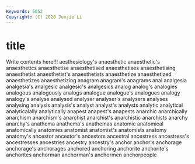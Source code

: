 ```yaml
---
Keywords: 5052
Copyright: (C) 2020 Junjie Li
---
```


# title

Write contents here!!!
aesthesiology's 
anaesthetic
anaesthetic's 
anaesthetics 
anaesthetise 
anaesthetised 
anaesthetises 
anaesthetising 
anaesthetist 
anaesthetist's 
anaesthetists 
anaesthetize
anaesthetized 
anaesthetizes 
anaesthetizing 
anagram 
anagram's 
anagrams 
anal 
analgesia 
analgesia's 
analgesic
analgesic's 
analgesics 
analog 
analog's 
analogies 
analogous 
analogously 
analogs 
analogue 
analogue's
analogues 
analogy 
analogy's 
analyse 
analysed 
analyser 
analyser's 
analysers 
analyses 
analysing
analysis 
analysis's 
analyst 
analyst's 
analysts 
analytic 
analytical 
analyticalally 
analytically 
anapest
anapest's 
anapests 
anarchic 
anarchically 
anarchism 
anarchism's 
anarchist 
anarchist's 
anarchistic 
anarchists
anarchy 
anarchy's 
anathema 
anathema's 
anathemas 
anatomic 
anatomical 
anatomically 
anatomies 
anatomist
anatomist's 
anatomists 
anatomy 
anatomy's 
ancestor 
ancestor's 
ancestors 
ancestral 
ancestress 
ancestress's
ancestresses 
ancestries 
ancestry 
ancestry's 
anchor 
anchor's 
anchorage 
anchorage's 
anchorages 
anchored
anchoring 
anchorite 
anchorite's 
anchorites 
anchorman 
anchorman's 
anchormen 
anchorpeople 
